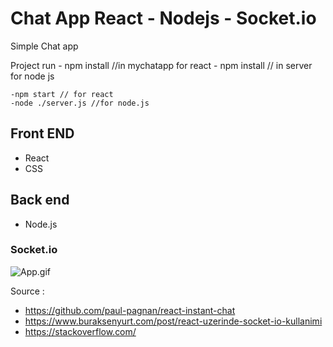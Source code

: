 # Chat App React - Nodejs - Socket.io

Simple Chat app

Project run 
	- npm install //in mychatapp for react 
	- npm install // in server for node js
	
	-npm start // for react 
	-node ./server.js //for node.js
 
## Front END
  - React 
  - CSS
  
## Back end
  - Node.js

### Socket.io 

	
  
  ![App.gif](https://github.com/cngzltrk/react-socket.io-ChatApp/blob/master/gif/app.gif)
  
  
  
  Source :
 - https://github.com/paul-pagnan/react-instant-chat     
 - https://www.buraksenyurt.com/post/react-uzerinde-socket-io-kullanimi
 - https://stackoverflow.com/
